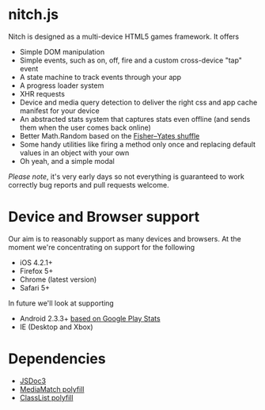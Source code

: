 nitch.js
========

Nitch is designed as a multi-device HTML5 games framework. It offers
* Simple DOM manipulation
* Simple events, such as on, off, fire and a custom cross-device "tap" event
* A state machine to track events through your app
* A progress loader system
* XHR requests
* Device and media query detection to deliver the right css and app cache manifest for your device
* An abstracted stats system that captures stats even offline (and sends them when the user comes back online)
* Better Math.Random based on the [Fisher–Yates shuffle](http://en.wikipedia.org/wiki/Fisher%E2%80%93Yates_shuffle)
* Some handy utilities like firing a method only once and replacing default values in an object with your own
* Oh yeah, and a simple modal
 
*Please note*, it's very early days so not everything is guaranteed to work correctly bug reports and pull requests welcome.

Device and Browser support
==========================
Our aim is to reasonably support as many devices and browsers. At the moment we're concentrating on support for the following
* iOS 4.2.1+
* Firefox 5+
* Chrome (latest version)
* Safari 5+

In future we'll look at supporting
* Android 2.3.3+ [based on Google Play Stats](http://developer.android.com/resources/dashboard/platform-versions.html)
* IE (Desktop and Xbox)

Dependencies 
============
* [JSDoc3](https://github.com/jsdoc3/jsdoc)
* [MediaMatch polyfill](https://github.com/paulirish/matchMedia.js)
* [ClassList polyfill](https://github.com/eligrey/classList.js)